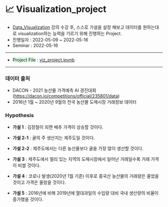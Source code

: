 # :chart_with_upwards_trend: Visualization_project
* [Data_Visualization](https://github.com/yongchoooon/TIL/tree/main/ML/Data_Visualiztion) 강의 수강 후, 스스로 가설을 설정 해보고 데이터를 원하는대로 visualization하는 능력을 기르기 위해 진행하는 Project.
* 진행일자 : 2022-05-09 ~ 2022-05-16
* Seminar : 2022-05-16
---
* <span style = 'background-color: #dcffe4'>Project File</span> : [viz_project.ipynb](https://github.com/yongchoooon/Visualization_project/blob/main/viz_project.ipynb)

---
### 데이터 출처
* DACON - 2021 농산물 가격예측 AI 경진대회 (https://dacon.io/competitions/official/235801/data)
* 2016년 1월 ~ 2020년 9월의 전국 농산물 도매시장 거래정보 데이터
### Hypothesis
- **가설 1** : 김장철이 되면 배추 가격이 상승할 것이다.  

- **가설 2-1** : 귤의 주 생산지는 제주도일 것이다.
- **가설 2-2** : 제주도에서는 다른 농산물보다 귤을 가장 많이 생산할 것이다.  
    
- **가설 3** : 제주도에서 멀리 있는 지역의 도매시장에서 일어난 거래일수록 거래 가격이 비쌀 것이다.  
    
- **가설 4** : 코로나 발생(2020년 1월 기준) 이후로 중국산 농산물의 거래량은 줄었을 것이고 가격은 올랐을 것이다.  

- **가설 5** : 2016년에 비해 2019년에 열대과일의 수입량 대비 국내 생산량의 비율이 증가했을 것이다.


